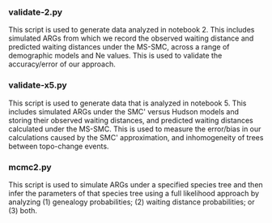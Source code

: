 




### validate-2.py
This script is used to generate data analyzed in notebook 2. This
includes simulated ARGs from which we record the observed waiting 
distance and predicted waiting distances under the MS-SMC, across
a range of demographic models and Ne values. This is used to validate
the accuracy/error of our approach.

### validate-x5.py
This script is used to generate data that is analyzed in notebook 5. 
This includes simulated ARGs under the SMC' versus Hudson models and
storing their observed waiting distances, and predicted waiting distances
calculated under the MS-SMC. This is used to measure the error/bias in our
calculations caused by the SMC' approximation, and inhomogeneity of trees
between topo-change events.

### mcmc2.py
This script is used to simulate ARGs under a specified species tree and 
then infer the parameters of that species tree using a full likelihood
approach by analyzing (1) genealogy probabilities; (2) waiting distance
probabilities; or (3) both.
